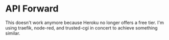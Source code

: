 # API Forward

This doesn't work anymore because Heroku no longer offers a free tier. I'm using traefik, node-red, and trusted-cgi in concert to achieve something similar.
